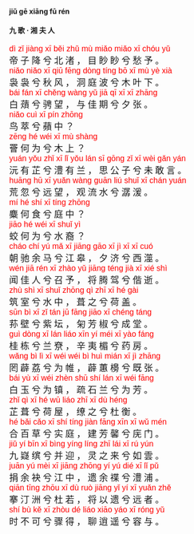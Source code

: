 <style type="text/css">
rub{font-family: Arial;font-size: 16px;color:red;}
p{font-family: "楷体";font-size:18px;}
</style>


#### jiǔ  ɡē  xiānɡ fū rén  
#### 九  歌 ·  湘  夫  人  


<rub>dì  zǐ  jiànɡ  xī  běi  zhǔ  mù  miǎo  miǎo  xī  chóu  yǔ  </rub>  
帝  子  降  兮  北  渚 ，  目  眇  眇  兮  愁  予 。  
<rub>niǎo  niǎo  xī  qiū  fēnɡ  dònɡ  tínɡ  bō  xī  mù  yè  xià  </rub>  
袅  袅  兮  秋  风 ，  洞  庭  波  兮  木  叶  下 。  
<rub>bái  fán  xī  chěnɡ  wànɡ  yǔ  jiā  qī  xī  xī  zhānɡ  </rub>  
白  薠  兮  骋  望 ，  与  佳  期  兮  夕  张 。  
<rub>niǎo  cuì  xī  pín  zhōnɡ</rub>  
鸟  萃  兮  蘋  中 ？  
<rub>zēnɡ  hé  wéi  xī  mù  shànɡ</rub>  
罾  何  为  兮  木  上 ？  
<rub>yuán  yǒu  zhǐ  xī  lǐ  yǒu  lán  sī  ɡōnɡ  zǐ  xī  wèi  ɡǎn  yán  </rub>  
沅  有  芷  兮  澧  有  兰 ，  思  公  子  兮  未  敢  言 。  
<rub>huānɡ  hū  xī  yuǎn  wànɡ  ɡuān  liú  shuǐ  xī  chán  yuán  </rub>  
荒  忽  兮  远  望 ，  观  流  水  兮  潺  湲 。  
<rub>mí  hé  shí  xī  tínɡ  zhōnɡ</rub>  
麋  何  食  兮  庭  中 ？  
<rub>jiāo  hé  wéi  xī  shuǐ  yì</rub>  
蛟  何  为  兮  水  裔 ？  
<rub>cháo  chí  yú  mǎ  xī  jiānɡ  ɡāo  xī  jì  xī  xī  cuó  </rub>  
朝  驰  余  马  兮  江  皋 ，  夕  济  兮  西  澨 。  
<rub>wén  jiā  rén  xī  zhào  yǔ  jiānɡ  ténɡ  jià  xī  xié  shì  </rub>  
闻  佳  人  兮  召  予 ，  将  腾  驾  兮  偕  逝 。  
<rub>zhù  shì  xī  shuǐ  zhōnɡ  qì  zhī  xī  hé  ɡài  </rub>  
筑  室  兮  水  中 ，  葺  之  兮  荷  盖 。  
<rub>sūn  bì  xī  zǐ  tán  jū  fānɡ  jiāo  xī  chénɡ  tánɡ  </rub>  
荪  壁  兮  紫  坛 ，  匊  芳  椒  兮  成  堂 。  
<rub>ɡuì  dònɡ  xī  lán  liáo  xīn  yí  méi  xī  yào  fánɡ  </rub>  
桂  栋  兮  兰  尞 ，  辛  夷  楣  兮  药  房 。  
<rub>wǎnɡ  bì  lì  xī  wéi  wéi  bì  huì  mián  xī  jì  zhānɡ  </rub>  
罔  薜  荔  兮  为  帷 ，  薜  蕙  櫋  兮  既  张 。  
<rub>bái  yù  xī  wéi  zhèn  shū  shí  lán  xī  wéi  fānɡ  </rub>  
白  玉  兮  为  镇 ，  疏  石  兰  兮  为  芳 。  
<rub>zhǐ  qì  xī  hé  wū  liáo  zhī  xī  dù  hénɡ  </rub>  
芷  葺  兮  荷  屋 ，  缭  之  兮  杜  衡 。  
<rub>hé  bǎi  cǎo  xī  shí  tínɡ  jiàn  fānɡ  xīn  xī  wǔ  mén  </rub>  
合  百  草  兮  实  庭 ，  建  芳  馨  兮  庑  门 。  
<rub>jiǔ  yí  bīn  xī  bìnɡ  yínɡ  línɡ  zhī  lái  xī  rú  yún  </rub>  
九  嶷  缤  兮  并  迎 ，  灵  之  来  兮  如  雲 。  
<rub>juān  yú  mèi  xī  jiānɡ  zhōnɡ  yí  yú  dié  xī  lǐ  pǔ  </rub>  
捐  余  袂  兮  江  中 ，  遗  余  褋  兮  澧  浦 。  
<rub>qiān  tīnɡ  zhōu  xī  dù  ruò  jiānɡ  yǐ  yí  xī  yuǎn  zhě  </rub>  
搴  汀  洲  兮  杜  若 ，  将  以  遗  兮  远  者 。  
<rub>shí  bù  kě  xī  zhòu  dé  liáo  xiāo  yáo  xī  rónɡ  yǔ  </rub>  
时  不  可  兮  骤  得 ，  聊  逍  遥  兮  容  与 。  
